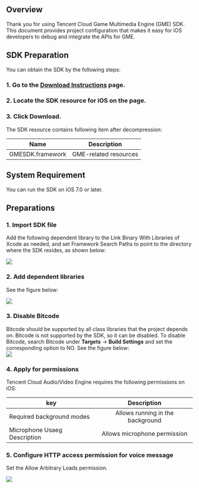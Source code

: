 ## Overview

Thank you for using Tencent Cloud Game Multimedia Engine (GME) SDK. This document provides project configuration that makes it easy for iOS developers to debug and integrate the APIs for GME.

## SDK Preparation

You can obtain the SDK by the following steps:

### 1. Go to the [Download Instructions](https://cloud.tencent.com/document/product/607/18521) page.

### 2. Locate the SDK resource for iOS on the page.

### 3. Click **Download**.

The SDK resource contains following item after decompression:

| Name | Description   
| ------------- |:-------------:|
| GMESDK.framework			| GME-related resources

## System Requirement

You can run the SDK on iOS 7.0 or later.

## Preparations

### 1. Import SDK file

Add the following dependent library to the Link Binary With Libraries of Xcode as needed, and set Framework Search Paths to point to the directory where the SDK resides, as shown below:  

![](https://main.qcloudimg.com/raw/9dd8d458734bc6e475581049e6cf26b1.png)

### 2. Add dependent libraries

See the figure below:  

![](https://main.qcloudimg.com/raw/b6156b8c7a596248c148607070e38f67.png)

### 3. Disable Bitcode

Bitcode should be supported by all class libraries that the project depends on. Bitcode is not supported by the SDK, so it can be disabled.
To disable Bitcode, search Bitcode under **Targets** -> **Build Settings** and set the corresponding option to NO.
See the figure below:  
![](https://main.qcloudimg.com/raw/82c628e8a7d9a4bebc842c8545d9563a.png)

### 4. Apply for permissions

Tencent Cloud Audio/Video Engine requires the following permissions on iOS:

| key | Description   
| ------------- |:-------------:|
| Required background modes | Allows running in the background |
| Microphone Usaeg Description | Allows microphone permission |

### 5. Configure HTTP access permission for voice message
Set the Allow Arbitrary Loads permission.

![](https://main.qcloudimg.com/raw/1aebf9111fd95e3e6b6fb4eb08193a26.png)

